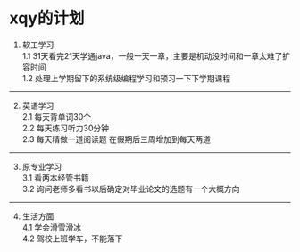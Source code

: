 # xqy的计划
1.  软工学习  
1.1 31天看完21天学通java，一般一天一章，主要是机动没时间和一章太难了扩容时间  
1.2 处理上学期留下的系统级编程学习和预习一下下学期课程  
****
2.	英语学习  
2.1 每天背单词30个  
2.2 每天练习听力30分钟  
2.3 每天精做一道阅读题 在假期后三周增加到每天两道  
****
3.  原专业学习  
3.1 看两本经管书籍  
3.2 询问老师多看书以后确定对毕业论文的选题有一个大概方向  
****
4.  生活方面  
4.1 学会滑雪滑冰  
4.2 驾校上班学车，不能落下  
